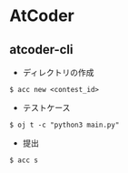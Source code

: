 # AtCoder

## atcoder-cli

- ディレクトリの作成
  
~~~
$ acc new <contest_id>
~~~

- テストケース

~~~
$ oj t -c "python3 main.py"
~~~

- 提出

~~~
$ acc s
~~~